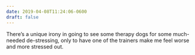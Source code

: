 ```yaml
---
date: 2019-04-08T11:24:06-0600
draft: false
---
```


There’s a unique irony in going to see some therapy dogs for some much-needed de-stressing, only to have one of the trainers make me feel worse and more stressed out.

